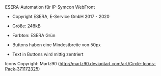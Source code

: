 ESERA-Automation für IP-Symcon WebFront
* Copyright ESERA, E-Service GmbH 2017 - 2020

* Größe: 248kB
* Farbton: ESERA Grün

* Buttons haben eine Mindestbreite von 50px
* Text in Buttons wird mittig zentriert

Icons Copyright: Martz90 (http://martz90.deviantart.com/art/Circle-Icons-Pack-371172325)